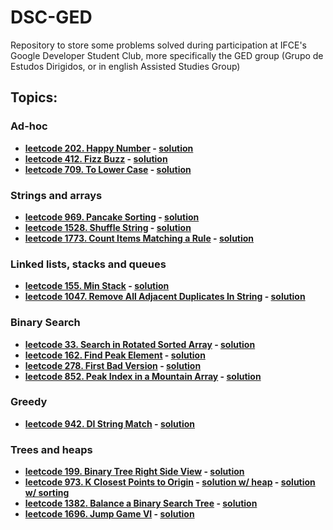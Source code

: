 # DSC-GED
Repository to store some problems solved during participation at IFCE's Google Developer Student Club, more specifically the GED group (Grupo de Estudos Dirigidos, or in english Assisted Studies Group)
## Topics:
### Ad-hoc
  - **[leetcode 202. Happy Number](https://leetcode.com/problems/happy-number/) - [solution](/ad-hoc/leetcode202-happy-number.cpp)**
  - **[leetcode 412. Fizz Buzz](https://leetcode.com/problems/fizz-buzz/) - [solution](/ad-hoc/leetcode412-fizz-buzz.cpp)**
  - **[leetcode 709. To Lower Case](https://leetcode.com/problems/to-lower-case/) - [solution](/ad-hoc/leetcode709-to-lower-case.cpp)**
### Strings and arrays
  - **[leetcode 969. Pancake Sorting](https://leetcode.com/problems/pancake-sorting/) - [solution](/strings-and-arrays/leetcode969-pancake-sorting.cpp)**
  - **[leetcode 1528. Shuffle String](https://leetcode.com/problems/shuffle-string/) - [solution](/strings-and-arrays/leetcode-1528-shuffle-string.cpp)**
  - **[leetcode 1773. Count Items Matching a Rule](https://leetcode.com/problems/count-items-matching-a-rule/) - [solution](/strings-and-arrays/leetcode-1773-count-items-matching-a-rule.cpp)**
### Linked lists, stacks and queues
  - **[leetcode 155. Min Stack](https://leetcode.com/problems/min-stack/) - [solution](/linked-lists-stacks-and-queues/leetcode155-min-stack.cpp)**
  - **[leetcode 1047. Remove All Adjacent Duplicates In String](https://leetcode.com/problems/remove-all-adjacent-duplicates-in-string/) - [solution](/linked-lists-stacks-and-queues/leetcode-1047-remove-all-adjacent-duplicates-in-string.cpp)**
### Binary Search
  - **[leetcode 33. Search in Rotated Sorted Array](https://leetcode.com/problems/search-in-rotated-sorted-array/) - [solution](/binary-search/leetcode33-search-in-rotated-sorted-array.cpp)**
  - **[leetcode 162. Find Peak Element](https://leetcode.com/problems/find-peak-element/) - [solution](/binary-search/leetcode162-find-peak-element.cpp)**
  - **[leetcode 278. First Bad Version](https://leetcode.com/problems/first-bad-version/) - [solution](/binary-search/leetcode278-first-bad-version.cpp)**
  - **[leetcode 852. Peak Index in a Mountain Array](https://leetcode.com/problems/peak-index-in-a-mountain-array/) - [solution](/binary-search/leetcode852-peak-index-in-a-mountain-array.cpp)**
### Greedy
  - **[leetcode 942. DI String Match](https://leetcode.com/problems/di-string-match/) - [solution](/greedy/leetcode-942-di-string-match.cpp)**
  
### Trees and heaps
  - **[leetcode 199. Binary Tree Right Side View](https://leetcode.com/problems/binary-tree-right-side-view/) - [solution](/trees-and-heaps/leetcode199-binary-tree-right-side-view.cpp)**
  - **[leetcode 973. K Closest Points to Origin](https://leetcode.com/problems/k-closest-points-to-origin/) - [solution w/ heap](/trees-and-heaps/leetcode973-k-closest-points-to-origin(heap).cpp) - [solution w/ sorting](/trees-and-heaps/leetcode973-k-closest-points-to-origin(sorting).cpp)**
  - **[leetcode 1382. Balance a Binary Search Tree](https://leetcode.com/problems/balance-a-binary-search-tree/) - [solution](/trees-and-heaps/leetcode1382-balance-a-binary-search-tree.cpp)**
  - **[leetcode 1696. Jump Game VI](https://leetcode.com/problems/jump-game-vi/) - [solution](/trees-and-heaps/leetcode1696-jump-game-vi.cpp)**